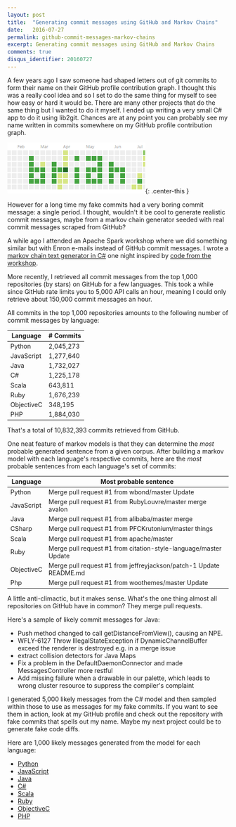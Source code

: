 ```yaml
---
layout: post
title:  "Generating commit messages using GitHub and Markov Chains"
date:   2016-07-27
permalink: github-commit-messages-markov-chains
excerpt: Generating commit messages using GitHub and Markov Chains
comments: true
disqus_identifier: 20160727
---
```


A few years ago I saw someone had shaped letters out of git commits to form their name on their GitHub profile contribution graph. I thought this was a really cool idea and so I set to do the same thing for myself to see how easy or hard it would be. There are many other projects that do the same thing but I wanted to do it myself. I ended up writing a very small C# app to do it using lib2git. Chances are at any point you can probably see my name written in commits somewhere on my GitHub profile contribution graph.

![screenshot of portion of github contribution graph with the name 'brian' spelled out in commit messages](/assets/githubcommitmessages/github_graph.png){: .center-this }

However for a long time my fake commits had a very boring commit message: a single period. I thought, wouldn't it be cool to generate realistic commit messages, maybe from a markov chain generator seeded with real commit messages scraped from GitHub?

A while ago I attended an Apache Spark workshop where we did something similar but with Enron e-mails instead of GitHub commit messages. I wrote a [markov chain text generator in C#](https://github.com/bdrupieski/MarkovChainTextGenerator) one night inspired by [code from the workshop](https://github.com/jt-halbert/spark-workshop/blob/master/followalong-20151206.scala). 

More recently, I retrieved all commit messages from the top 1,000 repositories (by stars) on GitHub for a few languages. This took a while since GitHub rate limits you to 5,000 API calls an hour, meaning I could only retrieve about 150,000 commit messages an hour.

All commits in the top 1,000 repositories amounts to the following number of commit messages by language:

| Language   | # Commits |
|------------|-----------|
| Python     | 2,045,273 |
| JavaScript | 1,277,640 |
| Java       | 1,732,027 |
| C#         | 1,225,178 |
| Scala      | 643,811   |
| Ruby       | 1,676,239 |
| ObjectiveC | 348,195   |
| PHP        | 1,884,030 |

That's a total of 10,832,393 commits retrieved from GitHub.

One neat feature of markov models is that they can determine the _most_ probable generated sentence from a given corpus. After building a markov model with each language's respective commits, here are the _most_ probable sentences from each language's set of commits:

| Language   | Most probable sentence |
|------------|-----------|
| Python     | Merge pull request #1 from wbond/master Update  |
| JavaScript | Merge pull request #1 from RubyLouvre/master merge avalon  |
| Java       | Merge pull request #1 from alibaba/master merge  |
| CSharp     | Merge pull request #1 from PFCKrutonium/master things  |
| Scala      | Merge pull request #1 from apache/master   |
| Ruby       | Merge pull request #1 from citation-style-language/master Update  |
| ObjectiveC | Merge pull request #1 from jeffreyjackson/patch-1 Update README.md   |
| Php        | Merge pull request #1 from woothemes/master Update  |

A little anti-climactic, but it makes sense. What's the one thing almost all repositories on GitHub have in common? They merge pull requests.

Here's a sample of likely commit messages for Java:

- Push method changed to call getDistanceFromView(), causing an NPE.
- WFLY-6127 Throw IllegalStateException if DynamicChannelBuffer exceed the renderer is destroyed e.g. in a merge issue 
- extract collision detectors for Java Maps 
- Fix a problem in the DefaultDaemonConnector and made MessagesController more restful 
- Add missing failure when a drawable in our palette, which leads to wrong cluster resource to suppress the compiler's complaint 

I generated 5,000 likely messages from the C# model and then sampled within those to use as messages for my fake commits. If you want to see them in action, look at my GitHub profile and check out the repository with fake commits that spells out my name. Maybe my next project could be to generate fake code diffs.

Here are 1,000 likely messages generated from the model for each language:

- [Python](/assets/githubcommitmessages/python.txt)
- [JavaScript](/assets/githubcommitmessages/javascript.txt)
- [Java](/assets/githubcommitmessages/java.txt)
- [C#](/assets/githubcommitmessages/csharp.txt)
- [Scala](/assets/githubcommitmessages/scala.txt)
- [Ruby](/assets/githubcommitmessages/ruby.txt)
- [ObjectiveC](/assets/githubcommitmessages/objectivec.txt)
- [PHP](/assets/githubcommitmessages/php.txt)
